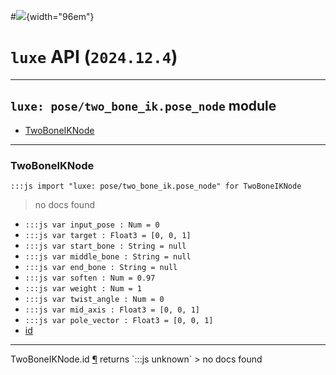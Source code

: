 #![](../../../../../../images/luxe-dark.svg){width="96em"}

# `luxe` API (`2024.12.4`)  


---

## `luxe: pose/two_bone_ik.pose_node` module

- [TwoBoneIKNode](#twoboneiknode)   

---

### TwoBoneIKNode
`:::js import "luxe: pose/two_bone_ik.pose_node" for TwoBoneIKNode`
> no docs found

- `:::js var input_pose : Num = 0`
- `:::js var target : Float3 = [0, 0, 1]`
- `:::js var start_bone : String = null`
- `:::js var middle_bone : String = null`
- `:::js var end_bone : String = null`
- `:::js var soften : Num = 0.97`
- `:::js var weight : Num = 1`
- `:::js var twist_angle : Num = 0`
- `:::js var mid_axis : Float3 = [0, 0, 1]`
- `:::js var pole_vector : Float3 = [0, 0, 1]`
- [id](#TwoBoneIKNode.id)

<hr/>
<endpoint module="luxe: pose/two_bone_ik.pose_node" class="TwoBoneIKNode" signature="id"></endpoint>
<signature id="TwoBoneIKNode.id">TwoBoneIKNode.id
<a class="headerlink" href="#TwoBoneIKNode.id" title="Permanent link">¶</a></signature>
<span class='api_ret'>returns</span> `:::js unknown`
> no docs found   

